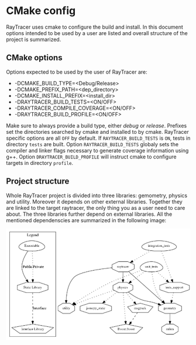# CMake config

RayTracer uses cmake to configure the build and install. In this document
options intended to be used by a user are listed and overall structure
of the project is summarized.

## CMake options
Options expected to be used by the user of RayTracer are:

- -DCMAKE_BUILD_TYPE=<Debug/Release>
- -DCMAKE_PREFIX_PATH=<dep_directory>
- -DCMAKE_INSTALL_PREFIX=<install_dir>
- -DRAYTRACER_BUILD_TESTS=<ON/OFF>
- -DRAYTRACER_COMPILE_COVERAGE=<ON/OFF>
- -DRAYTRACER_BUILD_PROFILE=<ON/OFF>

Make sure to always provide a build type, either _debug_ or _release_. Prefixes set
the directories searched by cmake and installed to by cmake. RayTracer specific
options are all `OFF` by default. If `RAYTRACER_BUILD_TESTS` is `ON`,
tests in directory `tests` are built. Option `RAYTRACER_BUILD_TESTS` globaly
sets the compiler and linker flags necessary to generate coverage information
using g++. Option `DRAYTRACER_BUILD_PROFILE` will instruct cmake to configure
targets in directory `profile`.

## Project structure
Whole RayTracer project is divided into three libraries: gemometry, physics and utility.
Moreover it depends on other external libraries. Together they are linked to the
target raytracer, the only thing you as a user need to care about. The three libraries
further depend on external libraries. All the mentioned dependenscies are summarized
in the following image:

![Dependency graph](dependencies.png)
 